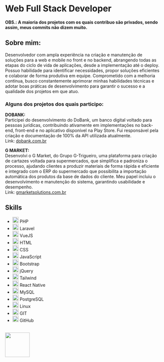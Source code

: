 # Web Full Stack Developer

**OBS.: A maioria dos projetos com os quais contribuo são privados, sendo assim, meus commits não dizem muito.**

## Sobre mim:

Desenvolvedor com ampla experiência na criação e manutenção de soluções para a web e mobile no front e no backend, abrangendo todas as etapas do ciclo de vida de aplicações, desde a implementação até o deploy. Possuo habilidade para identificar necessidades, propor soluções eficientes e colaborar de forma produtiva em equipe. Comprometido com a melhoria contínua, busco constantemente aprimorar minhas habilidades técnicas e adotar boas práticas de desenvolvimento para garantir o sucesso e a qualidade dos projetos em que atuo.

### Alguns dos projetos dos quais participo:

**DOBANK:**  
Participei do desenvolvimento do DoBank, um banco digital voltado para pessoas jurídicas, contribuindo ativamente em implementações no back-end, front-end e no aplicativo disponível na Play Store. Fui responsável pela criação e documentação de 100% da API utilizada atualmente.  
Link: [dobank.com.br](https://dobank.com.br)

**G MARKET:**  
Desenvolvi o G Market, do Grupo G-Trigueiro, uma plataforma para criação de cartazes voltada para supermercados, que simplifica e padroniza o processo, ajudando clientes a produzir materiais de forma rápida e eficiente e integrado com o ERP do supermercado que possibilita a importação automática dos produtos da base de dados do cliente. Meu papel incluiu o desenvolvimento e manutenção do sistema, garantindo usabilidade e desempenho.  
Link: [gmarketsolutions.com.br](https://gmarketsolutions.com.br)

## Skills

- <img src="https://cdn.jsdelivr.net/gh/devicons/devicon/icons/php/php-original.svg" width="20" height="20" alt="php"> PHP
- <img src="https://cdn.jsdelivr.net/gh/devicons/devicon@latest/icons/laravel/laravel-original.svg" width="20" height="20" alt="laravel"> Laravel
- <img src="https://cdn.jsdelivr.net/gh/devicons/devicon/icons/vuejs/vuejs-original.svg" width="20" height="20" alt="vuejs"> VueJS
- <img src="https://cdn.jsdelivr.net/gh/devicons/devicon/icons/html5/html5-original.svg" width="20" height="20" alt="html5"> HTML
- <img src="https://cdn.jsdelivr.net/gh/devicons/devicon/icons/css3/css3-original.svg" width="20" height="20" alt="css3"> CSS
- <img src="https://cdn.jsdelivr.net/gh/devicons/devicon/icons/javascript/javascript-original.svg" width="20" height="20" alt="javascript"> JavaScript
- <img src="https://cdn.jsdelivr.net/gh/devicons/devicon/icons/bootstrap/bootstrap-original.svg" width="20" height="20" alt="bootstrap"> Bootstrap
- <img src="https://cdn.jsdelivr.net/gh/devicons/devicon/icons/jquery/jquery-original.svg" width="20" height="20" alt="jquery"> jQuery
- <img src="https://cdn.jsdelivr.net/gh/devicons/devicon@latest/icons/tailwindcss/tailwindcss-original.svg" width="20" height="20" alt="tailwind"> Tailwind
- <img src="https://cdn.jsdelivr.net/gh/devicons/devicon/icons/react/react-original.svg" width="20" height="20" alt="react"> React Native
- <img src="https://cdn.jsdelivr.net/gh/devicons/devicon/icons/mysql/mysql-original.svg" width="20" height="20" alt="mysql"> MySQL
- <img src="https://cdn.jsdelivr.net/gh/devicons/devicon/icons/postgresql/postgresql-original.svg" width="20" height="20" alt="postgresql"> PostgreSQL
- <img src="https://cdn.jsdelivr.net/gh/devicons/devicon/icons/linux/linux-original.svg" width="20" height="20" alt="linux"> Linux
- <img src="https://cdn.jsdelivr.net/gh/devicons/devicon/icons/git/git-original.svg" width="20" height="20" alt="git"> GIT
- <img src="https://cdn.jsdelivr.net/gh/devicons/devicon/icons/github/github-original.svg" width="20" height="20" alt="github"> GitHub

<br>
<a class="libutton" href="https://www.linkedin.com/in/edmilson-jarbson-9a3454125" target="_blank"><img src="https://cdn.jsdelivr.net/gh/devicons/devicon/icons/linkedin/linkedin-original-wordmark.svg" width="80"/></a>
